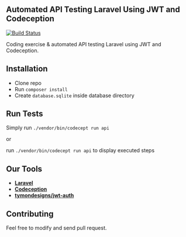 ## Automated API Testing Laravel Using JWT and Codeception

[![Build Status](https://travis-ci.org/didikz/laravel-codecept-testing.svg?branch=master)](https://travis-ci.org/didikz/laravel-codecept-testing)

Coding exercise & automated API testing Laravel using JWT and Codeception.
## Installation
+ Clone repo
+ Run `composer install`
+ Create `database.sqlite` inside database directory

## Run Tests
Simply run `./vendor/bin/codecept run api`

or

run `./vendor/bin/codecept run api` to display executed steps

## Our Tools

- **[Laravel](https://laravel.com)**
- **[Codeception](http://codeception.com/)**
- **[tymondesigns/jwt-auth](https://github.com/tymondesigns/jwt-auth)**

## Contributing

Feel free to modify and send pull request.
